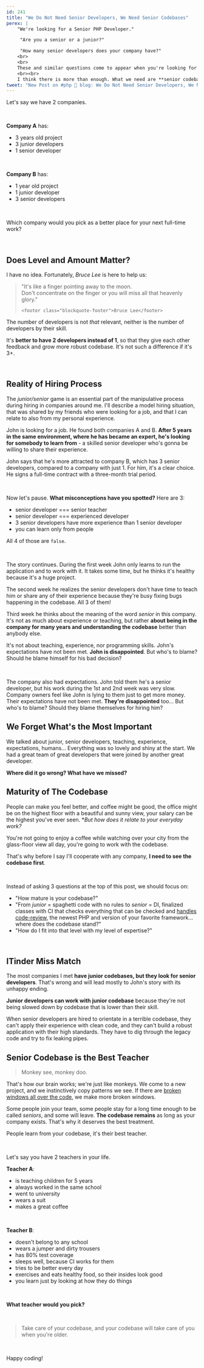 ```yaml
---
id: 241
title: "We Do Not Need Senior Developers, We Need Senior Codebases"
perex: |
    "We're looking for a Senior PHP Developer."

     "Are you a senior or a junior?"

     "How many senior developers does your company have?"
    <br>
    <br>
    These and similar questions come to appear when you're looking for a job. The IT market says it needs more senior developers. 
    <br><br>
    I think there is more than enough. What we need are **senior codebases**.  
tweet: "New Post on #php 🐘 blog: We Do Not Need Senior Developers, We Need Senior Codebases"
---
```


Let's say we have 2 companies. 

<br>

**Company A** has:

- 3 years old project
- 3 junior developers
- 1 senior developer

<br> 

**Company B** has:

- 1 year old project
- 1 junior developer
- 3 senior developers

<br>

Which company would you pick as a better place for your next full-time work?

<br>

## Does Level and Amount Matter?

I have no idea. Fortunately, *Bruce Lee* is here to help us:

<blockquote class="blockquote text-center">
    "It's like a finger pointing away to the moon.<br>
    Don't concentrate on the finger or you will miss all that heavenly glory."

    <footer class="blockquote-footer">Bruce Lee</footer>
</blockquote>


The number of developers is not *that* relevant, neither is the number of developers by their skill.

It's **better to have 2 developers instead of 1**, so that they give each other feedback and grow more robust codebase. It's not such a difference if it's 3+.

<br>

## Reality of Hiring Process

The *junior/senior* game is an essential part of the manipulative process during hiring in companies around me. I'll describe a model hiring situation, that was shared by my friends who were looking for a job, and that I can relate to also from my personal experience.

John is looking for a job. He found both companies A and B. **After 5 years in the same environment, where he has became an expert, he's looking for somebody to learn from** - a skilled senior developer who's gonna be willing to share their experience.

John says that he's more attracted to company B, which has 3 senior developers, compared to a company with just 1. For him, it's a clear choice. He signs a full-time contract with a three-month trial period.

<br>

Now let's pause. **What misconceptions have you spotted?** Here are 3:

- senior developer === senior teacher
- senior developer === experienced developer
- 3 senior developers have more experience than 1 senior developer
- you can learn only from people

All 4 of those are `false`.

<br>

The story continues. During the first week John only learns to run the application and to work with it. It takes some time, but he thinks it's healthy because it's a huge project.

The second week he realizes the senior developers don't have time to teach him or share any of their experience because they're busy fixing bugs happening in the codebase. All 3 of them!

Third week he thinks about the meaning of the word *senior* in this company. It's not as much about experience or teaching, but rather **about being in the company for many years and understanding the codebase** better than anybody else.

It's not about teaching, experience, nor programming skills. John's expectations have not been met. **John is disappointed**. But who's to blame? Should he blame himself for his bad decision?

<br>

The company also had expectations. John told them he's a senior developer, but his work during the 1st and 2nd week was very slow. Company owners feel like John is lying to them just to get more money. Their expectations have not been met. **They're disappointed** too... But who's to blame? Should they blame themselves for hiring him?

## We Forget What's the Most Important

We talked about junior, senior developers, teaching, experience, expectations, humans... 
Everything was so lovely and shiny at the start. We had a great team of great developers that were joined by another great developer.

**Where did it go wrong? What have we missed?**

## Maturity of The Codebase  

People can make you feel better, and coffee might be good, the office might be on the highest floor with a beautiful and sunny view, your salary can be the highest you've ever seen. **But how does it relate to your everyday work?* 

You're not going to enjoy a coffee while watching over your city from the glass-floor view all day, you're going to work with the codebase.

That's why before I say I'll cooperate with any company, **I need to see the codebase first**.

<br>

Instead of asking 3 questions at the top of this post, we should focus on:

- "How mature is your codebase?"
- "From *junior* = spaghetti code with no rules to *senior* = DI, finalized classes with CI that checks everything that can be checked and [handles code-review](/blog/2019/11/18/how-to-delegate-code-reviews-to-ci/), the newest PHP and version of your favorite framework... where does the codebase stand?"
- "How do I fit into that level with my level of expertise?"

<br>

## ITinder Miss Match

The most companies I met **have junior codebases, but they look for senior developers**. That's wrong and will lead mostly to John's story with its unhappy ending.

**Junior developers can work with junior codebase** because they're not being slowed down by codebase that is lower than their skill. 

When senior developers are hired to orientate in a terrible codebase, they can't apply their experience with clean code, and they can't build a robust application with their high standards. They have to dig through the legacy code and try to fix leaking pipes.

## Senior Codebase is the Best Teacher

<blockquote class="blockquote text-center">
    Monkey see, monkey doo.
</blockquote>

That's how our brain works; we're just like monkeys. We come to a new project, and we instinctively copy patterns we see. If there are [broken windows all over the code](https://blog.codinghorror.com/the-broken-window-theory/), we make more broken windows.

Some people join your team, some people stay for a long time enough to be called *seniors*, and some will leave. **The codebase remains** as long as your company exists. That's why it deserves the best treatment. 

People learn from your codebase, it's their best teacher.

<br>

Let's say you have 2 teachers in your life.

**Teacher A**:

- is teaching children for 5 years
- always worked in the same school
- went to university 
- wears a suit
- makes a great coffee

<br>

**Teacher B**:

- doesn't belong to any school
- wears a jumper and dirty trousers
- has 80% test coverage
- sleeps well, because CI works for them
- tries to be better every day
- exercises and eats healthy food, so their insides look good  
- you learn just by looking at how they do things


<br>

**What teacher would you pick?**

<br>

<blockquote class="blockquote text-center">
Take care of your codebase, and your codebase will take care of you when you're older.
</blockquote>

<br>

Happy coding! 
